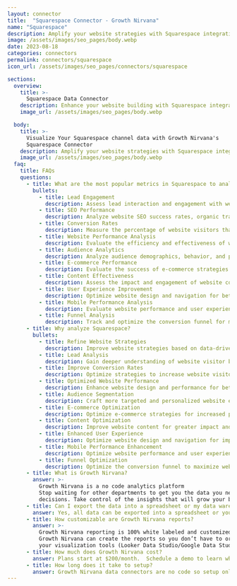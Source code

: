 ```yaml
---
layout: connector
title:  "Squarespace Connector - Growth Nirvana"
name: "Squarespace"
description: Amplify your website strategies with Squarespace integration, gaining actionable insights from website data analysis.
image: /assets/images/seo_pages/body.webp
date: 2023-08-18
categories: connectors
permalink: connectors/squarespace
icon_url: /assets/images/seo_pages/connectors/squarespace

sections:
  overview:
    title: >-
      Squarespace Data Connector
    description: Enhance your website building with Squarespace integration. Seamlessly merge marketing data, unlocking insights that shape website strategies, lead analysis, and operational excellence.
    image_url: /assets/images/seo_pages/body.webp

  body:
    title: >-
      Visualize Your Squarespace channel data with Growth Nirvana's
      Squarespace Connector
    description: Amplify your website strategies with Squarespace integration, gaining actionable insights from website data analysis.
    image_url: /assets/images/seo_pages/body.webp
  faq:
    title: FAQs
    questions:
      - title: What are the most popular metrics in Squarespace to analyze?
        bullets:
          - title: Lead Engagement
            description: Assess lead interaction and engagement with website materials.
          - title: SEO Performance
            description: Analyze website SEO success rates, organic traffic, and keyword rankings.
          - title: Conversion Rates
            description: Measure the percentage of website visitors that convert into customers.
          - title: Website Performance Analysis
            description: Evaluate the efficiency and effectiveness of website design and performance.
          - title: Audience Analytics
            description: Analyze audience demographics, behavior, and preferences.
          - title: E-commerce Performance
            description: Evaluate the success of e-commerce strategies and product sales.
          - title: Content Effectiveness
            description: Assess the impact and engagement of website content.
          - title: User Experience Improvement
            description: Optimize website design and navigation for better user experiences.
          - title: Mobile Performance Analysis
            description: Evaluate website performance and user experience on mobile devices.
          - title: Funnel Analysis
            description: Track and optimize the conversion funnel for maximum website conversions.
      - title: Why analyze Squarespace?
        bullets:
          - title: Refine Website Strategies
            description: Improve website strategies based on data-driven insights.
          - title: Lead Analysis
            description: Gain deeper understanding of website visitor behavior and preferences.
          - title: Improve Conversion Rates
            description: Optimize strategies to increase website visitor-to-customer conversion rates.
          - title: Optimized Website Performance
            description: Enhance website design and performance for better results.
          - title: Audience Segmentation
            description: Craft more targeted and personalized website experiences for different audience segments.
          - title: E-commerce Optimization
            description: Optimize e-commerce strategies for increased product sales and revenue.
          - title: Content Optimization
            description: Improve website content for greater impact and engagement.
          - title: Enhanced User Experience
            description: Optimize website design and navigation for improved user experiences.
          - title: Mobile Performance Enhancement
            description: Optimize website performance and user experience on mobile devices.
          - title: Funnel Optimization
            description: Optimize the conversion funnel to maximize website conversions.
      - title: What is Growth Nirvana?
        answer: >-
          Growth Nirvana is a no code analytics platform 
          Stop waiting for other departments to get you the data you need to make critical business 
          decisions. Take control of the insights that will grow your business.
      - title: Can I export the data into a spreadsheet or my data warehouse?
        answer: Yes, all data can be exported into a spreadsheet or your data warehouse (Google BigQuery, AWS, Snowflake, Azure, etc)
      - title: How customizable are Growth Nirvana reports?
        answer: >-
          Growth Nirvana reporting is 100% white labeled and customized to your specifications.
          Growth Nirvana can create the reports so you don’t have to or you can connect
          your visualization tools (Looker Data Studio/Google Data Studio, Tableau, PowerBI, etc) to Growth Nirvana.
      - title: How much does Growth Nirvana cost?
        answer: Plans start at $200/month.  Schedule a demo to learn what plan is best for you.
      - title: How long does it take to setup?
        answer: Growth Nirvana data connectors are no code so setup only requires a few clicks.
---
```

